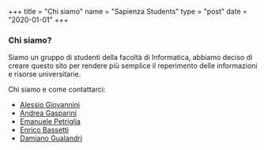 +++
title = "Chi siamo"
name = "Sapienza Students"
type = "post"
date = "2020-01-01"
+++

### Chi siamo?

Siamo un gruppo di studenti della facoltà di Informatica, abbiamo deciso di
creare questo sito per rendere più semplice il reperimento delle informazioni e
risorse universitarie.

Chi siamo e come contattarci:

* [Alessio Giovannini](https://t.me/solifugo)
* [Andrea Gasparini](https://t.me/andreagasparini)
* [Emanuele Petriglia](https://t.me/ema_pe)
* [Enrico Bassetti](https://t.me/enrico204)
* [Damiano Gualandri](https://t.me/dag7d)
